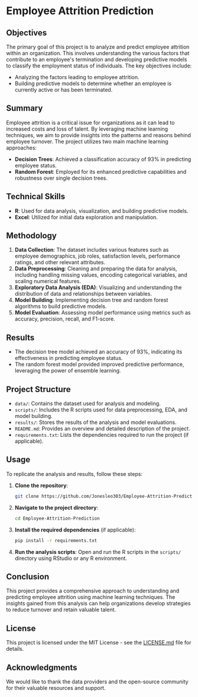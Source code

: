 # Employee Attrition Prediction

## Objectives
The primary goal of this project is to analyze and predict employee attrition within an organization. This involves understanding the various factors that contribute to an employee's termination and developing predictive models to classify the employment status of individuals. The key objectives include:
- Analyzing the factors leading to employee attrition.
- Building predictive models to determine whether an employee is currently active or has been terminated.

## Summary
Employee attrition is a critical issue for organizations as it can lead to increased costs and loss of talent. By leveraging machine learning techniques, we aim to provide insights into the patterns and reasons behind employee turnover. The project utilizes two main machine learning approaches:
- **Decision Trees**: Achieved a classification accuracy of 93% in predicting employee status.
- **Random Forest**: Employed for its enhanced predictive capabilities and robustness over single decision trees.

## Technical Skills
- **R**: Used for data analysis, visualization, and building predictive models.
- **Excel**: Utilized for initial data exploration and manipulation.

## Methodology
1. **Data Collection**: The dataset includes various features such as employee demographics, job roles, satisfaction levels, performance ratings, and other relevant attributes.
2. **Data Preprocessing**: Cleaning and preparing the data for analysis, including handling missing values, encoding categorical variables, and scaling numerical features.
3. **Exploratory Data Analysis (EDA)**: Visualizing and understanding the distribution of data and relationships between variables.
4. **Model Building**: Implementing decision tree and random forest algorithms to build predictive models.
5. **Model Evaluation**: Assessing model performance using metrics such as accuracy, precision, recall, and F1-score.

## Results
- The decision tree model achieved an accuracy of 93%, indicating its effectiveness in predicting employee status.
- The random forest model provided improved predictive performance, leveraging the power of ensemble learning.

## Project Structure
- `data/`: Contains the dataset used for analysis and modeling.
- `scripts/`: Includes the R scripts used for data preprocessing, EDA, and model building.
- `results/`: Stores the results of the analysis and model evaluations.
- `README.md`: Provides an overview and detailed description of the project.
- `requirements.txt`: Lists the dependencies required to run the project (if applicable).

## Usage
To replicate the analysis and results, follow these steps:

1. **Clone the repository**:
    ```sh
    git clone https://github.com/Jonesleo303/Employee-Attrition-Prediction.git
    ```

2. **Navigate to the project directory**:
    ```sh
    cd Employee-Attrition-Prediction
    ```

3. **Install the required dependencies** (if applicable):
    ```sh
    pip install -r requirements.txt
    ```

4. **Run the analysis scripts**:
    Open and run the R scripts in the `scripts/` directory using RStudio or any R environment.

## Conclusion
This project provides a comprehensive approach to understanding and predicting employee attrition using machine learning techniques. The insights gained from this analysis can help organizations develop strategies to reduce turnover and retain valuable talent.

## License
This project is licensed under the MIT License - see the [LICENSE.md](LICENSE.md) file for details.

## Acknowledgments
We would like to thank the data providers and the open-source community for their valuable resources and support.
